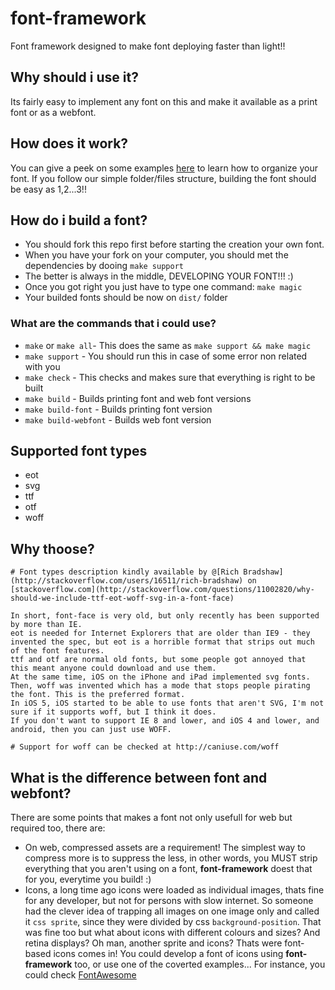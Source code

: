 font-framework
==============

Font framework designed to make font deploying faster than light!!

## Why should i use it?

Its fairly easy to implement any font on this and make it available as a print font or as a webfont.


## How does it work?

You can give a peek on some examples [here](#changeme) to learn how to organize your font. If you follow our simple folder/files structure, building the font should be easy as 1,2...3!!


## How do i build a font?

* You should fork this repo first before starting the creation your own font.
* When you have your fork on your computer, you should met the dependencies by dooing `make support`
* The better is always in the middle, DEVELOPING YOUR FONT!!! :)
* Once you got right you just have to type one command: `make magic`
* Your builded fonts should be now on `dist/` folder


### What are the commands that i could use?

* `make` or `make all`- This does the same as `make support && make magic`
* `make support` - You should run this in case of some error non related with you
* `make check` - This checks and makes sure that everything is right to be built
* `make build` - Builds printing font and web font versions
* `make build-font` - Builds printing font version
* `make build-webfont` - Builds web font version


## Supported font types

* eot
* svg
* ttf
* otf
* woff


## Why thoose?

```
# Font types description kindly available by @[Rich Bradshaw](http://stackoverflow.com/users/16511/rich-bradshaw) on [stackoverflow.com](http://stackoverflow.com/questions/11002820/why-should-we-include-ttf-eot-woff-svg-in-a-font-face)

In short, font-face is very old, but only recently has been supported by more than IE.
eot is needed for Internet Explorers that are older than IE9 - they invented the spec, but eot is a horrible format that strips out much of the font features.
ttf and otf are normal old fonts, but some people got annoyed that this meant anyone could download and use them.
At the same time, iOS on the iPhone and iPad implemented svg fonts.
Then, woff was invented which has a mode that stops people pirating the font. This is the preferred format.
In iOS 5, iOS started to be able to use fonts that aren't SVG, I'm not sure if it supports woff, but I think it does.
If you don't want to support IE 8 and lower, and iOS 4 and lower, and android, then you can just use WOFF.

# Support for woff can be checked at http://caniuse.com/woff
```


## What is the difference between font and webfont?

There are some points that makes a font not only usefull for web but required too, there are:

* On web, compressed assets are a requirement! The simplest way to compress more is to suppress the less, in other words, you MUST strip everything that you aren't using on a font, **font-framework** doest that for you, everytime you build! :)
* Icons, a long time ago icons were loaded as individual images, thats fine for any developer, but not for persons with slow internet. So someone had the clever idea of trapping all images on one image only and called it `css sprite`, since they were divided by css `background-position`. That was fine too but what about icons with different colours and sizes? And retina displays? Oh man, another sprite and icons? Thats were font-based icons comes in! You could develop a font of icons using **font-framework** too, or use one of the coverted examples... For instance, you could check [FontAwesome](#changeme)

